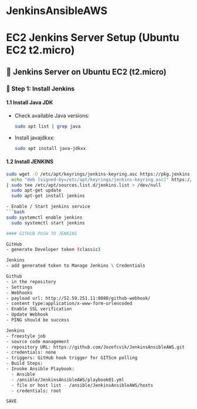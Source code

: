 # JenkinsAnsibleAWS

# EC2 Jenkins Server Setup (Ubuntu EC2 t2.micro)

## 📌 Jenkins Server on Ubuntu EC2 (t2.micro)

### 🧰 Step 1: Install Jenkins

#### 1.1 Install Java JDK

- Check available Java versions:
  ```bash
  sudo apt list | grep java

- Install javajdkxx:
  ```bash
  sudo apt install java-jdkxx

#### 1.2 Install JENKINS
  ```bash
  sudo wget -O /etc/apt/keyrings/jenkins-keyring.asc https://pkg.jenkins.io/debian-stable/jenkins.io-2023.key
	echo "deb [signed-by=/etc/apt/keyrings/jenkins-keyring.asc]" https://pkg.jenkins.io/debian-stable binary/ \
  | sudo tee /etc/apt/sources.list.d/jenkins.list > /dev/null
	sudo apt-get update
	sudo apt-get install jenkins

- Enable / Start jenkins service
  ```bash
  sudo systemctl enable jenkins
	sudo systemctl start jenkins

#### GITHUB PUSH TO JENKINS

GitHub 
 - generate Developer token (classic)

Jenkins
 - add generated token to Manage Jenkins \ Credentials

Github
 - in the repository
 - Settings
 - Webhooks
  - payload url: http://52.59.251.11:8080/github-webhook/
  - content type:application/x-www-form-urlencoded
  - Enable SSL verification
  - Update Webhook
  - PING should be success

Jenkins
 - freestyle job
 - source code management
  - repository URL: https://github.com/Jozefcvik/JenkinsAnsibleAWS.git
  - credentials: none
 - triggers: GitHub hook trigger for GITScm polling
 - Build Steps:
  - Invoke Ansible Playbook:
    - Ansible
    - /ansible/JenkinsAnsibleAWS/playbook01.yml
    - file or host list - /ansible/JenkinsAnsibleAWS/hosts
    - credentials: root

SAVE 

